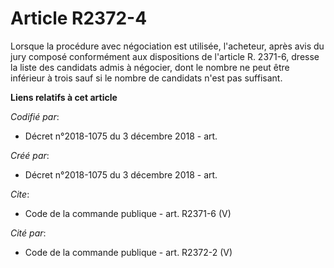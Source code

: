 # Article R2372-4

Lorsque la procédure avec négociation est utilisée, l'acheteur, après avis du jury composé conformément aux dispositions de
l'article R. 2371-6, dresse la liste des candidats admis à négocier, dont le nombre ne peut être inférieur à trois sauf si le
nombre de candidats n'est pas suffisant.

**Liens relatifs à cet article**

_Codifié par_:

  - Décret n°2018-1075 du 3 décembre 2018 - art.

_Créé par_:

  - Décret n°2018-1075 du 3 décembre 2018 - art.

_Cite_:

  - Code de la commande publique - art. R2371-6 (V)

_Cité par_:

  - Code de la commande publique - art. R2372-2 (V)
